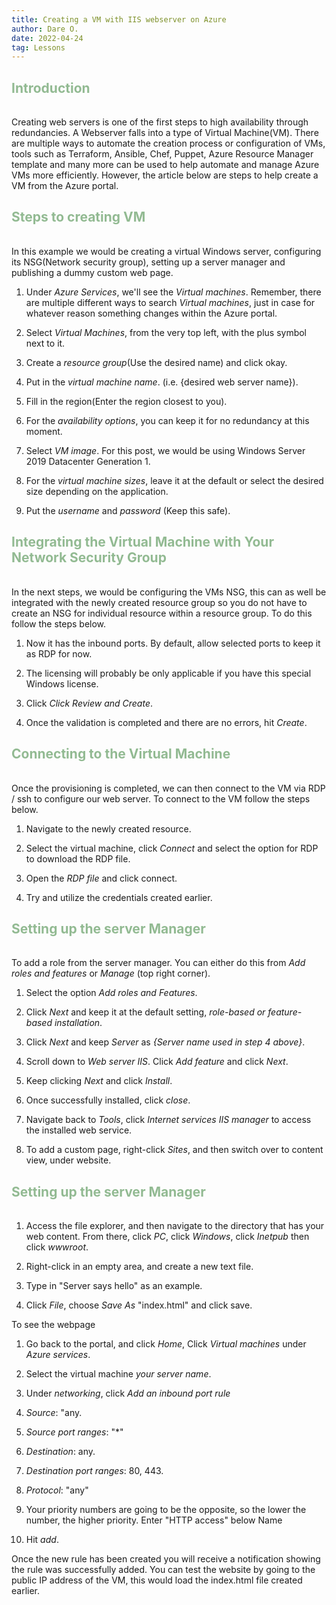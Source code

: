 ```yaml
---
title: Creating a VM with IIS webserver on Azure
author: Dare O.
date: 2022-04-24
tag: Lessons
---
```


<h2 style="color:#92BA92; padding-bottom:1rem">Introduction</h2>

Creating web servers is one of the first steps to high availability through redundancies. A Webserver falls into a type of Virtual Machine(VM). There are multiple ways to automate the creation process or configuration of VMs, tools such as Terraform, Ansible, Chef, Puppet, Azure Resource Manager template and many more can be used to help automate and manage Azure VMs more efficiently. However, the article below are steps to help create a VM from the Azure portal.


<h2 style="color:#92BA92; padding-bottom:1rem">Steps to creating VM </h2>

In this example we would be creating a virtual Windows server, configuring its NSG(Network security group), setting up a server manager and publishing a dummy custom web page.

1. Under *Azure Services*, we'll see the *Virtual machines*. Remember, there are multiple different ways to search *Virtual machines*, just in case for whatever reason something changes within the Azure portal.

2. Select *Virtual Machines*, from the very top left, with the plus symbol next to it.

3. Create a *resource group*(Use the desired name) and click okay.

4. Put in the *virtual machine name*. (i.e. {desired web server name}).

5. Fill in the region(Enter the region closest to you).

6. For the *availability options*, you can keep it for no redundancy at this moment.

7. Select *VM image*. For this post, we would be using Windows Server 2019 Datacenter Generation 1.

8. For the *virtual machine sizes*, leave it at the default or select the desired size depending on the application.

9. Put the *username* and *password* (Keep this safe).

<h2 style="color:#92BA92; padding-bottom:1rem">Integrating the Virtual Machine with Your Network Security Group</h2>

In the next steps, we would be configuring the VMs NSG, this can as well be integrated with the newly created resource group so you do not have to create an NSG for individual resource within a resource group. To do this follow the steps below.

1. Now it has the inbound ports. By default, allow selected ports to keep it as RDP for now.

2. The licensing will probably be only applicable if you have this special Windows license.

3. Click *Click Review and Create*.

4. Once the validation is completed and there are no errors, hit *Create*.

<h2 style="color:#92BA92; padding-bottom:1rem">Connecting to the Virtual Machine</h2>

Once the provisioning is completed, we can then connect to the VM via RDP / ssh to configure our web server. To connect to the VM follow the steps below.

1. Navigate to the newly created resource.

2. Select the virtual machine, click *Connect* and select the option for RDP to download the RDP file.

3. Open the *RDP file* and click connect.

4. Try and utilize the credentials created earlier.

<h2 style="color:#92BA92; padding-bottom:1rem">Setting up the server Manager</h2>

To add a role from the server manager. You can either do this from *Add roles and features* or *Manage* (top right corner).

1. Select the option *Add roles and Features*.

2. Click *Next* and keep it at the default setting, *role-based or feature-based installation*.

3. Click *Next* and keep *Server* as *{Server name used in step 4 above}*.

4. Scroll down to *Web server IIS*. Click *Add feature* and click *Next*.

5. Keep clicking *Next* and click *Install*.

6. Once successfully installed, click *close*.

7. Navigate back to *Tools*, click *Internet services IIS manager* to access the installed web service.

8. To add a custom page, right-click *Sites*, and then switch over to content view, under website.

<h2 style="color:#92BA92; padding-bottom:1rem">Setting up the server Manager</h2>

1. Access the file explorer, and then navigate to the directory that has your web content. From there, click *PC*, click *Windows*, click *Inetpub* then click *wwwroot*.

2. Right-click in an empty area, and create a new text file.

3. Type in "Server says hello" as an example.

4. Click *File*, choose *Save As* "index.html" and click save.

To  see the webpage

1. Go back to the portal, and click *Home*, Click *Virtual machines* under *Azure services*.

2. Select the virtual machine *your server name*.

3. Under *networking*, click *Add an inbound port rule*

4. *Source*: "any.

5. *Source port ranges*: "*"

6. *Destination*: any.

7. *Destination port ranges*: 80, 443.

8. *Protocol*: "any"

9. Your priority numbers are going to be the opposite, so the lower the number, the higher priority. Enter "HTTP access" below Name

10. Hit *add*.

Once the new rule has been created you will receive a notification showing the rule was successfully added. You can test the website by going to the public IP address of the VM, this would load the index.html file created earlier.